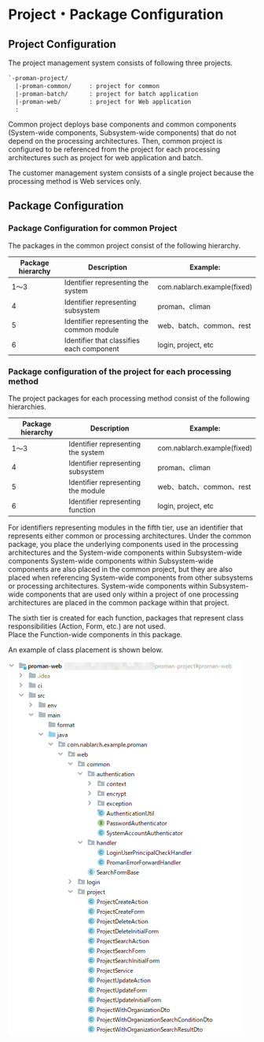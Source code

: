 # Project・Package Configuration

## Project Configuration
The project management system consists of following three projects.

```
`-proman-project/
  |-proman-common/     : project for common
  |-proman-batch/      : project for batch application
  |-proman-web/        : project for Web application
  :
```
Common project deploys base components and common components (System-wide components, Subsystem-wide components) that do not depend on the processing architectures.
Then, common project is configured to be referenced from the project for each processing architectures such as project for web application and batch.

The customer management system consists of a single project because the processing method is Web services only.

## Package Configuration

### Package Configuration for common Project

The packages in the common project consist of the following hierarchy.

| Package hierarchy | Description                               |  Example:                   |
| ----------------- | ----------------------------------------- | --------------------------- |
| 1～3              | Identifier representing the system        | com.nablarch.example(fixed) |
| 4                 | Identifier representing subsystem         | proman、climan              |
| 5                 | Identifier representing the common module | web、batch、common、rest    |
| 6                 | Identifier that classifies each component | login, project, etc         |


### Package configuration of the project for each processing method

The project packages for each processing method consist of the following hierarchies.

| Package hierarchy | Description                        | Example:                    |
| ----------------- | ---------------------------------- | --------------------------- |
| 1～3              | Identifier representing the system | com.nablarch.example(fixed) |
| 4                 | Identifier representing subsystem  | proman、climan              |
| 5                 | Identifier representing the module | web、batch、common、rest    |
| 6                 | Identifier representing function   | login, project, etc         |

For identifiers representing modules in the fifth tier, use an identifier that represents either common or processing architectures.
Under the common package, you place the underlying components used in the processing architectures and the System-wide components within Subsystem-wide components
System-wide components within Subsystem-wide components are also placed in the common project, but they are also placed when referencing System-wide components from other subsystems or processing architectures.
System-wide components within Subsystem-wide components that are used only within a project of one processing architectures are placed in the common package within that project.

The sixth tier is created for each function, packages that represent class responsibilities (Action, Form, etc.) are not used.  
Place the Function-wide components in this package.

An example of class placement is shown below.

![Placement example](images/package-structure-example.png)